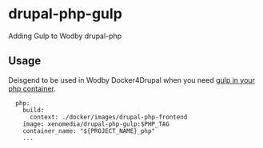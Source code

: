 # drupal-php-gulp
Adding Gulp to Wodby drupal-php

## Usage

Deisgend to be used in Wodby Docker4Drupal when you need [gulp in your php container](https://github.com/wodby/docker4drupal/issues/253).

```
  php:
    build:
      context: ./docker/images/drupal-php-frontend
    image: xenomedia/drupal-php-gulp:$PHP_TAG
    container_name: "${PROJECT_NAME}_php"
    ...
```
